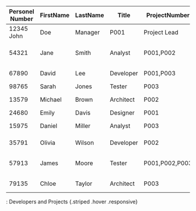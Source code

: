 | Personel Number | FirstName | LastName | Title     | ProjectNumber  | ProjectRole      | Hours in Project |
|-----------------|-----------|----------|-----------|----------------|---------------------------|------------------|
| 12345  John      | Doe      | Manager   | P001  | Project Lead     | 40      |
| 54321  | Jane      | Smith    | Analyst   | P001,P002      | Data Analyst,Data Analyst | 35,10      |
| 67890  | David     | Lee      | Developer | P001,P003      | Developer,Data Analyst    | 30, 60      |
| 98765  | Sarah     | Jones    | Tester    | P003  | Tester           | 32      |
| 13579  | Michael   | Brown    | Architect | P002  | Solution Architect        | 45      |
| 24680  | Emily     | Davis    | Designer  | P001  | UX Designer      | 38      |
| 15975  | Daniel    | Miller   | Analyst   | P003  | Business Analyst | 30      |
| 35791  | Olivia    | Wilson   | Developer | P002  | Senior Developer | 40      |
| 57913  | James     | Moore    | Tester    | P001,P002,P003 | QA Lead,QA,QA Lead        | 35,10,20      |
| 79135  | Chloe     | Taylor   | Architect | P003  | Enterprise Architect      | 50      |


: Developers and Projects {.striped .hover .responsive}
